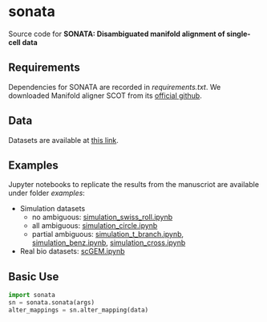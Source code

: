 # sonata
Source code for **SONATA: Disambiguated manifold alignment of single-cell data**

## Requirements
Dependencies for SONATA are recorded in *requirements.txt*. We downloaded Manifold aligner SCOT from its [official github](https://github.com/rsinghlab/SCOT).

## Data
Datasets are available at [this link]().

## Examples
Jupyter notebooks to replicate the results from the manuscriot are available under folder *examples*:  
- Simulation datasets
    - no ambiguous: [simulation_swiss_roll.ipynb](https://github.com/batmen-lab/sonata/examples/simulation_swiss_roll.ipynb)
    - all ambiguous: [simulation_circle.ipynb](https://github.com/batmen-lab/sonata/examples/simulation_circle.ipynb)
    - partial ambiguous: [simulation_t_branch.ipynb](https://github.com/batmen-lab/sonata/examples/simulation_t_branch.ipynb), [simulation_benz.ipynb](https://github.com/batmen-lab/sonata/examples/simulation_benz.ipynb), [simulation_cross.ipynb](https://github.com/batmen-lab/sonata/examples/simulation_cross.ipynb)
- Real bio datasets: [scGEM.ipynb](https://github.com/batmen-lab/sonata/examples/scGEM.ipynb)

## Basic Use
```python
import sonata
sn = sonata.sonata(args)
alter_mappings = sn.alter_mapping(data)
```
